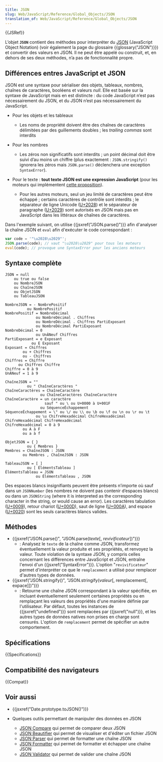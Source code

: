 ```yaml
---
title: JSON
slug: Web/JavaScript/Reference/Global_Objects/JSON
translation_of: Web/JavaScript/Reference/Global_Objects/JSON
---
```


{{JSRef}}

L’objet **`JSON`** contient des méthodes pour interpréter du [JSON](https://json.org/) (JavaScript Object Notation) (voir également la page du glossaire {{glossary("JSON")}}) et convertir des valeurs en JSON. Il ne peut être appelé ou construit, et, en dehors de ses deux méthodes, n’a pas de fonctionnalité propre.

## Différences entres JavaScript et JSON

JSON est une syntaxe pour sérialiser des objets, tableaux, nombres, chaînes de caractères, booléens et valeurs _null_. Elle est basée sur la syntaxe de JavaScript mais en est distincte : du code JavaScript n’est pas nécessairement du JSON, et du JSON n’est pas nécessairement du JavaScript.

- Pour les objets et les tableaux

  - Les noms de propriété doivent être des chaînes de caractères délimitées par des guillements doubles ; les _trailing commas_ sont interdits

- Pour les nombres

  - Les zéros non significatifs sont interdits ; un point décimal doit être suivi d’au moins un chiffre (plus exactement : `JSON.stringify()` ignorera les zéros mais `JSON.parse()` déclenchera une exception `SyntaxError`).

- Pour le texte : **tout texte JSON est une expression JavaScript** (pour les moteurs qui implémentent [cette proposition](https://github.com/tc39/proposal-json-superset)).

  - Pour les autres moteurs, seul un jeu limité de caractères peut être échappé ; certains caractères de contrôle sont interdits ; le séparateur de ligne Unicode ([U+2028](https://unicode-table.com/en/2028/)) et le séparateur de paragraphe ([U+2029](https://unicode-table.com/en/2029/)) sont autorisés en JSON mais pas en JavaScript dans les littéraux de chaînes de caractères.

Dans l'exemple suivant, on utilise {{jsxref("JSON.parse()")}} afin d'analyser la chaîne JSON et `eval` afin d'exécuter le code correspondant :

```js
var code = '"\u2028\u2029"';
JSON.parse(code); // vaut "\u2028\u2029" pour tous les moteurs
eval(code); // provoque une SyntaxError pour les anciens moteurs
```

## Syntaxe complète

```
JSON = null
    ou true ou false
    ou NombreJSON
    ou ChaîneJSON
    ou ObjetJSON
    ou TableauJSON

NombreJSON = - NombrePositif
          ou NombrePositif
NombrePositif = NombreDécimal
              ou NombreDécimal . Chiffres
              ou NombreDécimal . Chiffres PartiExposant
              ou NombreDécimal PartiExposant
NombreDécimal = 0
              ou UnÀNeuf Chiffres
PartiExposant = e Exposant
            ou E Exposant
Exposant = Chiffres
        ou + Chiffres
        ou - Chiffres
Chiffres = Chiffre
      ou Chiffres Chiffre
Chiffre = 0 à 9
UnÀNeuf = 1 à 9

ChaîneJSON = ""
          ou " ChaîneCaractères "
ChaîneCaractères = ChaîneCaractère
                ou ChaîneCaractères ChaîneCaractère
ChaîneCaractère = un caractère
                  sauf " ou \ ou U+0000 à U+001F
                ou SéquenceÉchappement
SéquenceÉchappement = \" ou \/ ou \\ ou \b ou \f ou \n ou \r ou \t
              ou \u ChifreHexadécimal ChifreHexadécimal ChifreHexadécimal ChifreHexadécimal
ChifreHexadécimal = 0 à 9
        ou A à F
        ou a à f

ObjetJSON = { }
          ou { Membres }
Membres = ChaîneJSON : JSON
        ou Membres , ChaîneJSON : JSON

TableauJSON = [ ]
          ou [ ÉlémentsTableau ]
ÉlémentsTableau = JSON
              ou ÉlémentsTableau , JSON
```

Des espaces blancs insignifiants peuvent être présents n’importe où sauf dans un `JSONNumber` (les nombres ne doivent pas contenir d’espaces blancs) ou dans un `JSONString` (where it is interpreted as the corresponding character in the string, or would cause an error). Les caractères tabulation ([U+0009](https://unicode-table.com/en/0009/)), retour chariot ([U+000D](https://unicode-table.com/en/000D/)), saut de ligne ([U+000A](https://unicode-table.com/en/000A/)), and espace ([U+0020](https://unicode-table.com/en/0020/)) sont les seuls caractères blancs valides.

## Méthodes

- {{jsxref("JSON.parse()", "JSON.parse(<var>texte</var>[, <var>revivificateur</var>])")}}
  - : Analysez le `texte` de la chaîne comme JSON, transformez éventuellement la valeur produite et ses propriétés, et renvoyez la valeur. Toute violation de la syntaxe JSON, y compris celles concernant les différences entre JavaScript et JSON, entraîne l'envoi d'un {{jsxref("SyntaxError")}}. L'option "`revivificateur`" permet d'interpréter ce que le `remplacement` a utilisé pour remplacer d'autres types de données.
- {{jsxref("JSON.stringify()", "JSON.stringify(<var>valeur</var>[, remplacement[, expace]])")}}
  - : Retourne une chaîne JSON correspondant à la valeur spécifiée, en incluant éventuellement seulement certaines propriétés ou en remplaçant les valeurs des propriétés d'une manière définie par l'utilisateur. Par défaut, toutes les instances de {{jsxref("undefined")}} sont remplacées par {{jsxref("null")}}, et les autres types de données natives non prises en charge sont censurés. L'option de `remplacement` permet de spécifier un autre comportement.

## Spécifications

{{Specifications}}

## Compatibilité des navigateurs

{{Compat}}

## Voir aussi

- {{jsxref("Date.prototype.toJSON()")}}
- Quelques outils permettant de manipuler des données en JSON

  - [JSON Compare](http://jsoncompare.org/) qui permet de comparer deux JSON
  - [JSON Beautifier](http://jsonbeautifier.org/) qui permet de visualiser et d'éditer un fichier JSON
  - [JSON Parser](https://jsonparser.org/) qui permet de formatter une chaîne JSON
  - [JSON Formatter](https://extendsclass.com/json-validator.html) qui permet de formatter et échapper une chaîne JSON
  - [JSON Validator](https://tools.learningcontainer.com/json-validator/) qui permet de valider une chaîne JSON
